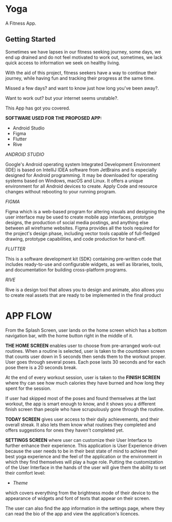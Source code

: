 # Yoga

A Fitness App.

## Getting Started

Sometimes we have lapses in our fitness seeking journey, some days, we end up drained and do not feel motivated
to work out, sometimes, we lack quick access to information we seek on healthy living. 

With the aid of this project, fitness seekers have a way to continue their journey, while having fun and tracking
their progress at the same time. 

Missed a few days? and want to know just how long you've been away?.

Want to work out? but your internet seems unstable?.

This App has got you covered.


**SOFTWARE USED FOR THE PROPOSED APP:**

- Android Studio
- Figma
- Flutter
- Rive

*ANDROID STUDIO*

Google's Android operating system Integrated Development Environment (IDE) is based on IntelliJ 
IDEA software from JetBrains and is especially designed for Android programming. It may be downloaded 
for operating systems based on Windows, macOS and Linux. It offers a unique environment for all Android 
devices to create. Apply Code and resource changes without rebooting to your running program.

*FIGMA*

Figma which is a web-based program for altering visuals and designing the user interface may be used to 
create mobile app interfaces, prototype designs, the production of social media postings, and anything else 
between all wireframe websites. Figma provides all the tools required for the project's design phase, 
including vector tools capable of full-fledged drawing, prototype capabilities, and code production for 
hand-off.

*FLUTTER*

This is a software development kit (SDK) containing pre-written code that includes ready-to-use and 
configurable widgets, as well as libraries, tools, and documentation for building cross-platform programs.

*RIVE*

Rive is a design tool that allows you to design and animate, also allows you to create real assets that are
ready to be implemented in the final product

# APP FLOW

From the Splash Screen, user lands on the home screen which has a bottom navigation bar, with the home button
right in the middle of it. 

**THE HOME SCREEN** enables user to choose from pre-arranged work-out routines. 
When a routine is selected, user is taken to the countdown screen that counts user down in 5 seconds then
sends them to the workout proper. User goes through several poses. Each pose lasts 30 seconds and for each
pose there is a 20 seconds break. 

At the end of every workout session, user is taken to the **FINISH SCREEN** where thy can see how much 
calories they have burned and how long they spent for the session.

If user had skipped most of the poses and found themselves at the last workout, the app is smart enough to know,
and it shows you a different finish screen than people who have scrupulously gone through the routine.

**TODAY SCREEN** gives user access to their daily achievements, and their overall streak. It also lets them know what
routines they completed and offers suggestions for ones they haven't completed yet.

**SETTINGS SCREEN** where user can customize their User Interface to further enhance their experience. This application
is User Experience driven because the user needs to be in their best state of mind to achieve their best 
yoga experience and the feel of the application or the environment in which they find themselves will play
a huge role. Putting the customization of the User Interface in the hands of the user will give them the 
ability to set their comfort level:

- *Theme*

which covers everything from the brightness mode of their device to the appearance of widgets and font of 
texts that appear on their screen.

The user can also find the app information in the settings page, where they can read the bio of the app
and view the application's licences.
